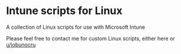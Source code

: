 # Intune scripts for Linux
A collection of Linux scripts for use with Microsoft Intune  

Please feel free to contact me for custom Linux scripts, either here or [u/jobunocru](https://www.reddit.com/u/jobunocru/)  
